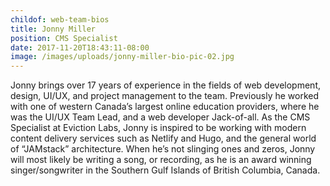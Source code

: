 ```yaml
---
childof: web-team-bios
title: Jonny Miller
position: CMS Specialist
date: 2017-11-20T18:43:11-08:00
image: /images/uploads/jonny-miller-bio-pic-02.jpg
---
```

Jonny brings over 17 years of experience in the fields of web development, design, UI/UX, and project management to the team. Previously he worked with one of western Canada’s largest online education providers, where he was the UI/UX Team Lead, and a web developer Jack-of-all. As the CMS Specialist at Eviction Labs, Jonny is inspired to be working with modern content delivery services such as Netlify and Hugo, and the general world of “JAMstack” architecture. When he’s not slinging ones and zeros, Jonny will most likely be writing a song, or recording, as he is an award winning singer/songwriter in the Southern Gulf Islands of British Columbia, Canada.
